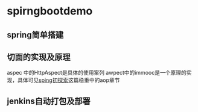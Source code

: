 # spirngbootdemo
## spring简单搭建
## 切面的实现及原理  
aspec 中的HttpAspect是具体的使用案列
awpect中的immooc是一个原理的实现，具体可见[sping初探索](http://linnxh.online/java/SpringBoot%E5%9F%BA%E7%A1%80/)这篇稳重中的aop章节

## jenkins自动打包及部署
